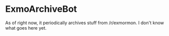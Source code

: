 # ExmoArchiveBot
As of right now, it periodically archives stuff from /r/exmormon.
I don't know what goes here yet.
